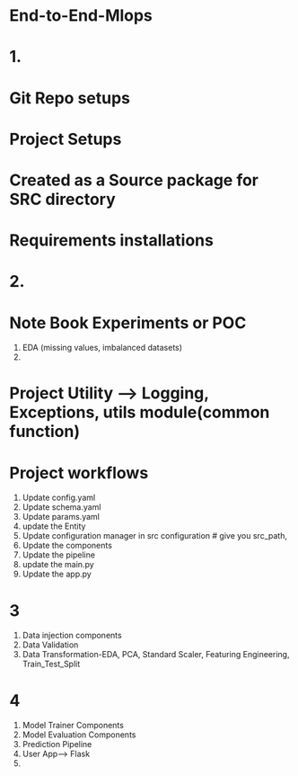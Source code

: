 # End-to-End-Mlops
# 1. 
# Git Repo setups
# Project Setups
# Created as a Source package for SRC directory
# Requirements installations

# 2. 
# Note Book Experiments or POC 
  1. EDA (missing values, imbalanced datasets)
  2. 
# Project Utility --> Logging, Exceptions, utils module(common function)
# Project workflows
  1. Update config.yaml
  2. Update schema.yaml
  3. Update params.yaml
  4. update the Entity
  5. Update configuration manager in src configuration # give you src_path,
  6. Update the components
  7. Update the pipeline
  8. update the main.py
  9. Update the app.py


# 3
1. Data injection components
2. Data Validation
3. Data Transformation-EDA, PCA, Standard Scaler, Featuring Engineering, Train_Test_Split


# 4 
1. Model Trainer Components
2. Model Evaluation Components
3. Prediction Pipeline 
4. User App--> Flask
5. 



